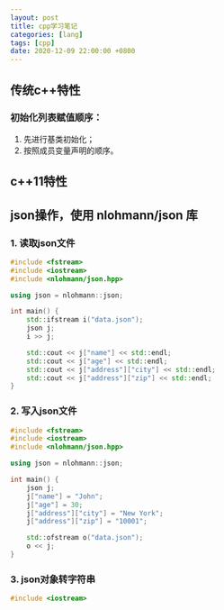 ```yaml
---
layout: post
title: cpp学习笔记
categories: [lang]
tags: [cpp]
date: 2020-12-09 22:00:00 +0800
---
```


## 传统c++特性
### 初始化列表赋值顺序：
1. 先进行基类初始化；
2. 按照成员变量声明的顺序。

### 

## c++11特性

## json操作，使用 nlohmann/json 库
### 1. 读取json文件
```cpp
#include <fstream>
#include <iostream>
#include <nlohmann/json.hpp>

using json = nlohmann::json;

int main() {
    std::ifstream i("data.json");
    json j;
    i >> j;

    std::cout << j["name"] << std::endl;
    std::cout << j["age"] << std::endl;
    std::cout << j["address"]["city"] << std::endl;
    std::cout << j["address"]["zip"] << std::endl;
}
```

### 2. 写入json文件
```cpp
#include <fstream>
#include <iostream>
#include <nlohmann/json.hpp>

using json = nlohmann::json;

int main() {
    json j;
    j["name"] = "John";
    j["age"] = 30;
    j["address"]["city"] = "New York";
    j["address"]["zip"] = "10001";

    std::ofstream o("data.json");
    o << j;
}
```

### 3. json对象转字符串
```cpp
#include <iostream>